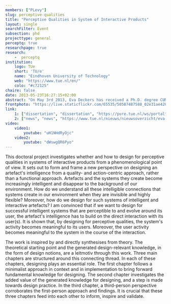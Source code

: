 ```yaml
---
members: ["PLevy"]
slug: perceptive-qualities
title: "Perceptive Qualities in System of Interactive Products"
layout: single
searchFilter: Event
subsection: phd
projecttype: general
perceptq: true
researchpage: true
research: 
    -  perceptq
institution:
    logo: TUe
    short: 'TU/e'
    name: "Eindhoven University of Technology"
    web: "https://www.tue.nl/en/"
    colo: "#c72125"
chaire: false
date: 2013-05-23T16:27:15+02:00
abstract: "On May 3rd 2013, Eva Deckers has received a Ph.D. degree CUM LAUDE on the topic of Perceptive Qualities in System of Interactive Products."
frontphoto: "https://live.staticflickr.com/65535/50587487588_02e31ae420.jpg"
link:
    1: ["dissertation", "dissertation", "https://pure.tue.nl/ws/portalfiles/portal/3644790/753907.pdf"]
    2: ["news", "news", "https://www.tue.nl/nieuws/nieuwsoverzicht/eva-deckers-cum-laude-gepromoveerd/"]
video:
    video1:
        youtube: "uH1NHdRyOjc"
    video2:
        youtube: "dWswgQR6Pyo"
---
```


This doctoral project investigates whether and how to design for perceptive qualities in systems of interactive products from a phenomenological point of view. It sets out to form and frame a new perspective on designing an artefact's intelligence from a quality- and action-centric approach, rather than a functional approach. Artefacts and the systems they create become increasingly intelligent and disappear to the background of our environment. How do we understand all these intelligible connections that systems create in our environment when they are invisible and highly flexible? Moreover, how do we design for such systems of intelligent and interactive artefacts? I am convinced that if we want to design for successful intelligent systems that are perceptible to and evolve around its user, the artefact's intelligence has to build on the direct interaction with its user(s). It is shown that, by designing for perceptive qualities, the system's activity becomes meaningful to its users. Moreover, the user activity becomes meaningful to the system in the course of the interaction.

The work is inspired by and directly synthesises from theory. The theoretical starting point and the generated design-relevant knowledge, in the form of design notions, are a leitmotiv through this work. Three main chapters are structured around this connecting thread. In each of these chapters, designing plays an essential role. The first chapter follows a minimalist approach in context and in implementation to bring forward fundamental knowledge for designing. The second chapter investigates the added value of the generated knowledge for designing, and a step is made towards design practice. In the third chapter, a third-person perspective corroborates the first-person approach and findings. It is crucial that these three chapters feed into each other to inform, inspire and validate.